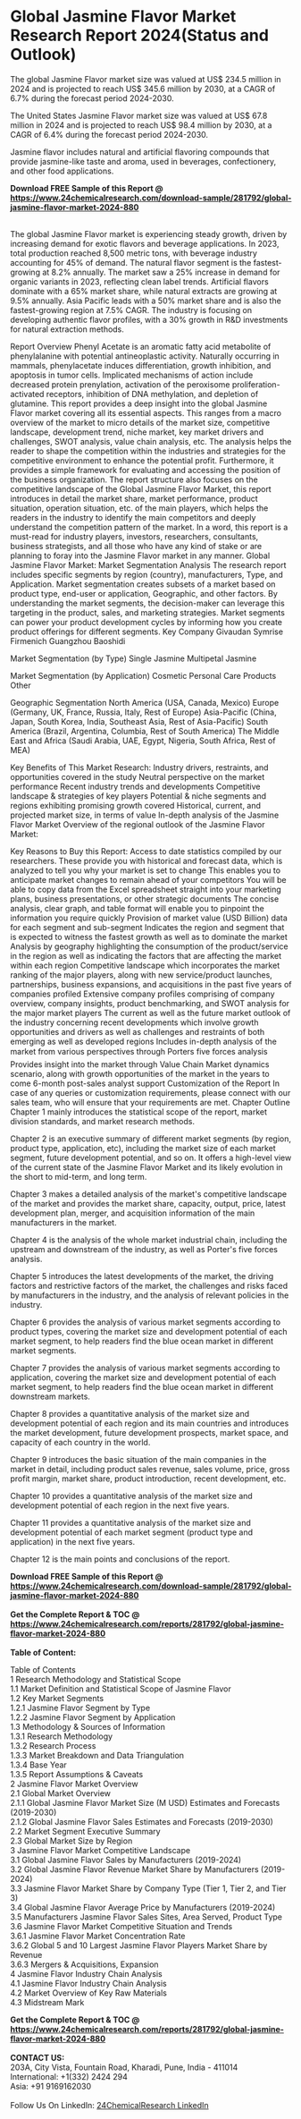 <h1>Global Jasmine Flavor Market Research Report 2024(Status and Outlook)</h1><p>The global Jasmine Flavor market size was valued at US$ 234.5 million in 2024 and is projected to reach US$ 345.6 million by 2030, at a CAGR of 6.7% during the forecast period 2024-2030.</p><p>
The United States Jasmine Flavor market size was valued at US$ 67.8 million in 2024 and is projected to reach US$ 98.4 million by 2030, at a CAGR of 6.4% during the forecast period 2024-2030.</p><p>
Jasmine flavor includes natural and artificial flavoring compounds that provide jasmine-like taste and aroma, used in beverages, confectionery, and other food applications.</p><div><b>Download FREE Sample of this Report @ 
            <a href="https://www.24chemicalresearch.com/download-sample/281792/global-jasmine-flavor-market-2024-880">
            https://www.24chemicalresearch.com/download-sample/281792/global-jasmine-flavor-market-2024-880</a></b></div><br><p>
The global Jasmine Flavor market is experiencing steady growth, driven by increasing demand for exotic flavors and beverage applications. In 2023, total production reached 8,500 metric tons, with beverage industry accounting for 45% of demand. The natural flavor segment is the fastest-growing at 8.2% annually. The market saw a 25% increase in demand for organic variants in 2023, reflecting clean label trends. Artificial flavors dominate with a 65% market share, while natural extracts are growing at 9.5% annually. Asia Pacific leads with a 50% market share and is also the fastest-growing region at 7.5% CAGR. The industry is focusing on developing authentic flavor profiles, with a 30% growth in R&amp;D investments for natural extraction methods.</p><p>
Report Overview
 Phenyl Acetate is an aromatic fatty acid metabolite of phenylalanine with potential antineoplastic activity. Naturally occurring in mammals, phenylacetate induces differentiation, growth inhibition, and apoptosis in tumor cells. Implicated mechanisms of action include decreased protein prenylation, activation of the peroxisome proliferation-activated receptors, inhibition of DNA methylation, and depletion of glutamine.
 This report provides a deep insight into the global Jasmine Flavor market covering all its essential aspects. This ranges from a macro overview of the market to micro details of the market size, competitive landscape, development trend, niche market, key market drivers and challenges, SWOT analysis, value chain analysis, etc.
 The analysis helps the reader to shape the competition within the industries and strategies for the competitive environment to enhance the potential profit. Furthermore, it provides a simple framework for evaluating and accessing the position of the business organization. The report structure also focuses on the competitive landscape of the Global Jasmine Flavor Market, this report introduces in detail the market share, market performance, product situation, operation situation, etc. of the main players, which helps the readers in the industry to identify the main competitors and deeply understand the competition pattern of the market.
 In a word, this report is a must-read for industry players, investors, researchers, consultants, business strategists, and all those who have any kind of stake or are planning to foray into the Jasmine Flavor market in any manner.
 Global Jasmine Flavor Market: Market Segmentation Analysis
 The research report includes specific segments by region (country), manufacturers, Type, and Application. Market segmentation creates subsets of a market based on product type, end-user or application, Geographic, and other factors. By understanding the market segments, the decision-maker can leverage this targeting in the product, sales, and marketing strategies. Market segments can power your product development cycles by informing how you create product offerings for different segments.
 Key Company
 Givaudan
 Symrise
 Firmenich
 Guangzhou Baoshidi</p><p>
 Market Segmentation (by Type)
 Single Jasmine
 Multipetal Jasmine</p><p>
 Market Segmentation (by Application)
 Cosmetic
 Personal Care Products
 Other</p><p>
 Geographic Segmentation
 North America (USA, Canada, Mexico)
 Europe (Germany, UK, France, Russia, Italy, Rest of Europe)
 Asia-Pacific (China, Japan, South Korea, India, Southeast Asia, Rest of Asia-Pacific)
 South America (Brazil, Argentina, Columbia, Rest of South America)
 The Middle East and Africa (Saudi Arabia, UAE, Egypt, Nigeria, South Africa, Rest of MEA)</p><p>
 Key Benefits of This Market Research:
 Industry drivers, restraints, and opportunities covered in the study
 Neutral perspective on the market performance
 Recent industry trends and developments
 Competitive landscape &amp; strategies of key players
 Potential &amp; niche segments and regions exhibiting promising growth covered
 Historical, current, and projected market size, in terms of value
 In-depth analysis of the Jasmine Flavor Market
 Overview of the regional outlook of the Jasmine Flavor Market:</p><p>
 Key Reasons to Buy this Report:
 Access to date statistics compiled by our researchers. These provide you with historical and forecast data, which is analyzed to tell you why your market is set to change
 This enables you to anticipate market changes to remain ahead of your competitors
 You will be able to copy data from the Excel spreadsheet straight into your marketing plans, business presentations, or other strategic documents
 The concise analysis, clear graph, and table format will enable you to pinpoint the information you require quickly
 Provision of market value (USD Billion) data for each segment and sub-segment
 Indicates the region and segment that is expected to witness the fastest growth as well as to dominate the market
 Analysis by geography highlighting the consumption of the product/service in the region as well as indicating the factors that are affecting the market within each region
 Competitive landscape which incorporates the market ranking of the major players, along with new service/product launches, partnerships, business expansions, and acquisitions in the past five years of companies profiled
 Extensive company profiles comprising of company overview, company insights, product benchmarking, and SWOT analysis for the major market players
 The current as well as the future market outlook of the industry concerning recent developments which involve growth opportunities and drivers as well as challenges and restraints of both emerging as well as developed regions
 Includes in-depth analysis of the market from various perspectives through Porters five forces analysis
 Provides insight into the market through Value Chain
 Market dynamics scenario, along with growth opportunities of the market in the years to come
 6-month post-sales analyst support
 Customization of the Report
 In case of any queries or customization requirements, please connect with our sales team, who will ensure that your requirements are met.
 Chapter Outline
 Chapter 1 mainly introduces the statistical scope of the report, market division standards, and market research methods.</p><p>
 Chapter 2 is an executive summary of different market segments (by region, product type, application, etc), including the market size of each market segment, future development potential, and so on. It offers a high-level view of the current state of the Jasmine Flavor Market and its likely evolution in the short to mid-term, and long term.</p><p>
 Chapter 3 makes a detailed analysis of the market's competitive landscape of the market and provides the market share, capacity, output, price, latest development plan, merger, and acquisition information of the main manufacturers in the market.</p><p>
 Chapter 4 is the analysis of the whole market industrial chain, including the upstream and downstream of the industry, as well as Porter's five forces analysis.</p><p>
 Chapter 5 introduces the latest developments of the market, the driving factors and restrictive factors of the market, the challenges and risks faced by manufacturers in the industry, and the analysis of relevant policies in the industry.</p><p>
 Chapter 6 provides the analysis of various market segments according to product types, covering the market size and development potential of each market segment, to help readers find the blue ocean market in different market segments.</p><p>
 Chapter 7 provides the analysis of various market segments according to application, covering the market size and development potential of each market segment, to help readers find the blue ocean market in different downstream markets.</p><p>
 Chapter 8 provides a quantitative analysis of the market size and development potential of each region and its main countries and introduces the market development, future development prospects, market space, and capacity of each country in the world.</p><p>
 Chapter 9 introduces the basic situation of the main companies in the market in detail, including product sales revenue, sales volume, price, gross profit margin, market share, product introduction, recent development, etc.</p><p>
 Chapter 10 provides a quantitative analysis of the market size and development potential of each region in the next five years.</p><p>
 Chapter 11 provides a quantitative analysis of the market size and development potential of each market segment (product type and application) in the next five years.</p><p>
 Chapter 12 is the main points and conclusions of the report.</p><div><b>Download FREE Sample of this Report @ 
            <a href="https://www.24chemicalresearch.com/download-sample/281792/global-jasmine-flavor-market-2024-880">
            https://www.24chemicalresearch.com/download-sample/281792/global-jasmine-flavor-market-2024-880</a></b></div><br><div><b>Get the Complete Report & TOC @ 
            <a href="https://www.24chemicalresearch.com/reports/281792/global-jasmine-flavor-market-2024-880">
            https://www.24chemicalresearch.com/reports/281792/global-jasmine-flavor-market-2024-880</a></b></div><br>
            <b>Table of Content:</b><p>Table of Contents<br />
 1 Research Methodology and Statistical Scope<br />
 1.1 Market Definition and Statistical Scope of Jasmine Flavor<br />
 1.2 Key Market Segments<br />
 1.2.1 Jasmine Flavor Segment by Type<br />
 1.2.2 Jasmine Flavor Segment by Application<br />
 1.3 Methodology & Sources of Information<br />
 1.3.1 Research Methodology<br />
 1.3.2 Research Process<br />
 1.3.3 Market Breakdown and Data Triangulation<br />
 1.3.4 Base Year<br />
 1.3.5 Report Assumptions & Caveats<br />
 2 Jasmine Flavor Market Overview<br />
 2.1 Global Market Overview<br />
 2.1.1 Global Jasmine Flavor Market Size (M USD) Estimates and Forecasts (2019-2030)<br />
 2.1.2 Global Jasmine Flavor Sales Estimates and Forecasts (2019-2030)<br />
 2.2 Market Segment Executive Summary<br />
 2.3 Global Market Size by Region<br />
 3 Jasmine Flavor Market Competitive Landscape<br />
 3.1 Global Jasmine Flavor Sales by Manufacturers (2019-2024)<br />
 3.2 Global Jasmine Flavor Revenue Market Share by Manufacturers (2019-2024)<br />
 3.3 Jasmine Flavor Market Share by Company Type (Tier 1, Tier 2, and Tier 3)<br />
 3.4 Global Jasmine Flavor Average Price by Manufacturers (2019-2024)<br />
 3.5 Manufacturers Jasmine Flavor Sales Sites, Area Served, Product Type<br />
 3.6 Jasmine Flavor Market Competitive Situation and Trends<br />
 3.6.1 Jasmine Flavor Market Concentration Rate<br />
 3.6.2 Global 5 and 10 Largest Jasmine Flavor Players Market Share by Revenue<br />
 3.6.3 Mergers & Acquisitions, Expansion<br />
 4 Jasmine Flavor Industry Chain Analysis<br />
 4.1 Jasmine Flavor Industry Chain Analysis<br />
 4.2 Market Overview of Key Raw Materials<br />
 4.3 Midstream Mark</p><div><b>Get the Complete Report & TOC @ 
            <a href="https://www.24chemicalresearch.com/reports/281792/global-jasmine-flavor-market-2024-880">
            https://www.24chemicalresearch.com/reports/281792/global-jasmine-flavor-market-2024-880</a></b></div><br><b>CONTACT US:</b><br>
            203A, City Vista, Fountain Road, Kharadi, Pune, India - 411014<br>
            International: +1(332) 2424 294<br>
            Asia: +91 9169162030 <br><br>
            Follow Us On LinkedIn: <a href="https://www.linkedin.com/company/24chemicalresearch/">24ChemicalResearch LinkedIn</a>